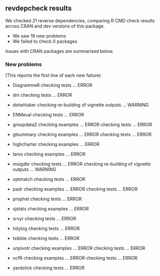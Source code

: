 ## revdepcheck results

We checked 21 reverse dependencies, comparing R CMD check results across CRAN and dev versions of this package.

 * We saw 19 new problems
 * We failed to check 0 packages

Issues with CRAN packages are summarised below.

### New problems
(This reports the first line of each new failure)

* DiagrammeR
  checking tests ... ERROR

* dm
  checking tests ... ERROR

* dotwhisker
  checking re-building of vignette outputs ... WARNING

* ENMeval
  checking tests ... ERROR

* groupdata2
  checking examples ... ERROR
  checking tests ... ERROR

* gtsummary
  checking examples ... ERROR
  checking tests ... ERROR

* highcharter
  checking examples ... ERROR

* lares
  checking examples ... ERROR

* msigdbr
  checking tests ... ERROR
  checking re-building of vignette outputs ... WARNING

* optmatch
  checking tests ... ERROR

* padr
  checking examples ... ERROR
  checking tests ... ERROR

* prophet
  checking tests ... ERROR

* sjstats
  checking examples ... ERROR

* srvyr
  checking tests ... ERROR

* tidylog
  checking tests ... ERROR

* tsibble
  checking tests ... ERROR

* unpivotr
  checking examples ... ERROR
  checking tests ... ERROR

* vcfR
  checking examples ... ERROR
  checking tests ... ERROR

* yardstick
  checking tests ... ERROR

